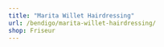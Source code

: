 ```yaml
---
title: "Marita Willet Hairdressing"
url: /bendigo/marita-willet-hairdressing/
shop: Friseur
---
```

